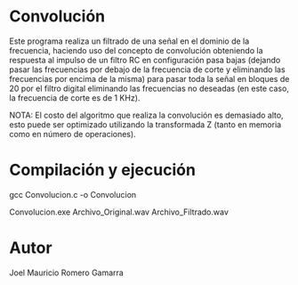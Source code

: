 # Convolución

Este programa realiza un filtrado de una señal en el dominio de la frecuencia, haciendo uso del concepto de convolución obteniendo la respuesta al impulso de un filtro RC en configuración pasa bajas (dejando pasar las frecuencias por debajo de la frecuencia de corte y eliminando las frecuencias por encima de la misma) para pasar toda la señal en bloques de 20 por el filtro digital eliminando las frecuencias no deseadas (en este caso, la frecuencia de corte es de 1 KHz).

NOTA: El costo del algoritmo que realiza la convolución es demasiado alto, esto puede ser optimizado utilizando la transformada Z (tanto en memoria como en número de operaciones).

# Compilación y ejecución

gcc Convolucion.c -o Convolucion

Convolucion.exe Archivo_Original.wav Archivo_Filtrado.wav

# Autor

Joel Mauricio Romero Gamarra
